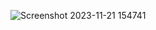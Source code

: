 ![Screenshot 2023-11-21 154741](https://github.com/Udhayan28/React-727722EUCY055-CC-1/assets/151620628/4ef4a0e1-5e98-46dd-9f56-938b68026c76)
